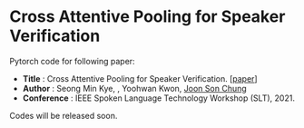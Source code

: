 # Cross Attentive Pooling for Speaker Verification
Pytorch code for following paper:
* **Title** : Cross Attentive Pooling for Speaker Verification. [[paper](https://arxiv.org/pdf/2008.05983.pdf)]
* **Author** : Seong Min Kye, , Yoohwan Kwon, [Joon Son Chung](https://joonson.com/)
* **Conference** : IEEE Spoken Language Technology Workshop (SLT), 2021.

Codes will be released soon.
